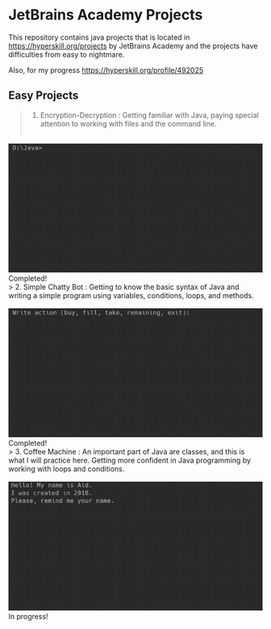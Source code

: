 # JetBrains Academy Projects
This repository contains java projects that is located in https://hyperskill.org/projects by JetBrains Academy and the projects have difficulties from easy to nightmare.

Also, for my progress https://hyperskill.org/profile/492025


Easy Projects
--------------
> 1. Encryption-Decryption : Getting familiar with Java, paying special attention to working with files and the command line.<br/><br/>
<img src ="Encryption-Decryption/task/test/demonstration.gif" width="600">
<br/>
Completed!<br/>
> 2. Simple Chatty Bot : Getting to know the basic syntax of Java and writing a simple program using variables, conditions, loops, and methods.<br/> <br/>
<img src ="Coffee%20Machine/task/test/demonstration.gif" width="600">
<br/>Completed!<br/>
> 3. Coffee Machine : An important part of Java are classes, and this is what I will practice here. Getting more confident in Java programming by working with loops and conditions.<br/> <br/>
<img src ="Simple%20Chatty%20Bot/task/test/demonstration.gif" width="600">
<br/>In progress!<br/>

